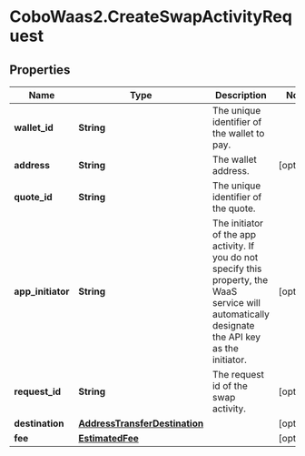 # CoboWaas2.CreateSwapActivityRequest

## Properties

Name | Type | Description | Notes
------------ | ------------- | ------------- | -------------
**wallet_id** | **String** | The unique identifier of the wallet to pay. | 
**address** | **String** | The wallet address. | [optional] 
**quote_id** | **String** | The unique identifier of the quote. | 
**app_initiator** | **String** | The initiator of the app activity. If you do not specify this property, the WaaS service will automatically designate the API key as the initiator. | [optional] 
**request_id** | **String** | The request id of the swap activity. | [optional] 
**destination** | [**AddressTransferDestination**](AddressTransferDestination.md) |  | [optional] 
**fee** | [**EstimatedFee**](EstimatedFee.md) |  | [optional] 


